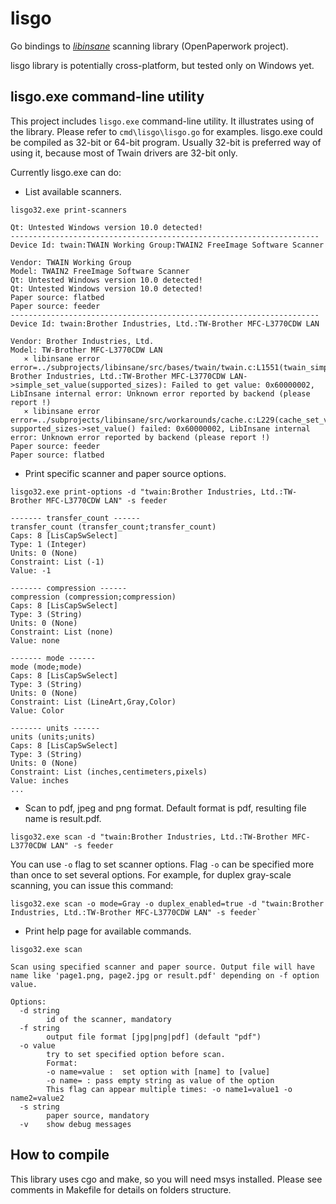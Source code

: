 # lisgo
Go bindings to [*libinsane*](https://gitlab.gnome.org/World/OpenPaperwork/libinsane) scanning library (OpenPaperwork project).

lisgo library is potentially cross-platform, but tested only on Windows yet. 

## lisgo.exe command-line utility

This project includes `lisgo.exe` command-line utility. It illustrates using of the library. Please refer to `cmd\lisgo\lisgo.go` for examples.
lisgo.exe could be compiled as 32-bit or 64-bit program. Usually 32-bit is preferred way of using it, because most of Twain drivers are 32-bit only.

Currently lisgo.exe can do:

* List available scanners.
```
lisgo32.exe print-scanners

Qt: Untested Windows version 10.0 detected!
---------------------------------------------------------------------
Device Id: twain:TWAIN Working Group:TWAIN2 FreeImage Software Scanner

Vendor: TWAIN Working Group
Model: TWAIN2 FreeImage Software Scanner
Qt: Untested Windows version 10.0 detected!
Qt: Untested Windows version 10.0 detected!
Paper source: flatbed
Paper source: feeder
---------------------------------------------------------------------
Device Id: twain:Brother Industries, Ltd.:TW-Brother MFC-L3770CDW LAN

Vendor: Brother Industries, Ltd.
Model: TW-Brother MFC-L3770CDW LAN
   ⨯ libinsane error           error=../subprojects/libinsane/src/bases/twain/twain.c:L1551(twain_simple_set_value): Brother Industries, Ltd.:TW-Brother MFC-L3770CDW LAN->simple_set_value(supported_sizes): Failed to get value: 0x60000002, LibInsane internal error: Unknown error reported by backend (please report !)
   ⨯ libinsane error           error=../subprojects/libinsane/src/workarounds/cache.c:L229(cache_set_value): supported_sizes->set_value() failed: 0x60000002, LibInsane internal error: Unknown error reported by backend (please report !)
Paper source: feeder
Paper source: flatbed
```
* Print specific scanner and paper source options.
```
lisgo32.exe print-options -d "twain:Brother Industries, Ltd.:TW-Brother MFC-L3770CDW LAN" -s feeder

------- transfer_count ------
transfer_count (transfer_count;transfer_count)
Caps: 8 [LisCapSwSelect]
Type: 1 (Integer)
Units: 0 (None)
Constraint: List (-1)
Value: -1

------- compression ------
compression (compression;compression)
Caps: 8 [LisCapSwSelect]
Type: 3 (String)
Units: 0 (None)
Constraint: List (none)
Value: none

------- mode ------
mode (mode;mode)
Caps: 8 [LisCapSwSelect]
Type: 3 (String)
Units: 0 (None)
Constraint: List (LineArt,Gray,Color)
Value: Color

------- units ------
units (units;units)
Caps: 8 [LisCapSwSelect]
Type: 3 (String)
Units: 0 (None)
Constraint: List (inches,centimeters,pixels)
Value: inches
...
```
* Scan to pdf, jpeg and png format. Default format is pdf, resulting file name is result.pdf. 
```
lisgo32.exe scan -d "twain:Brother Industries, Ltd.:TW-Brother MFC-L3770CDW LAN" -s feeder
```
You can use `-o` flag to set scanner options. Flag `-o` can be specified more than once to set several options.
For example, for duplex gray-scale scanning, you can issue this command:
```
lisgo32.exe scan -o mode=Gray -o duplex_enabled=true -d "twain:Brother Industries, Ltd.:TW-Brother MFC-L3770CDW LAN" -s feeder`
```
* Print help page for available commands.
```
lisgo32.exe scan

Scan using specified scanner and paper source. Output file will have name like 'page1.png, page2.jpg or result.pdf' depending on -f option value.

Options:
  -d string
        id of the scanner, mandatory
  -f string
        output file format [jpg|png|pdf] (default "pdf")
  -o value
        try to set specified option before scan.
        Format:
        -o name=value :  set option with [name] to [value]
        -o name= : pass empty string as value of the option
        This flag can appear multiple times: -o name1=value1 -o name2=value2
  -s string
        paper source, mandatory
  -v    show debug messages
```

## How to compile
This library uses cgo and make, so you will need msys installed. Please see comments in Makefile for details on folders structure.
